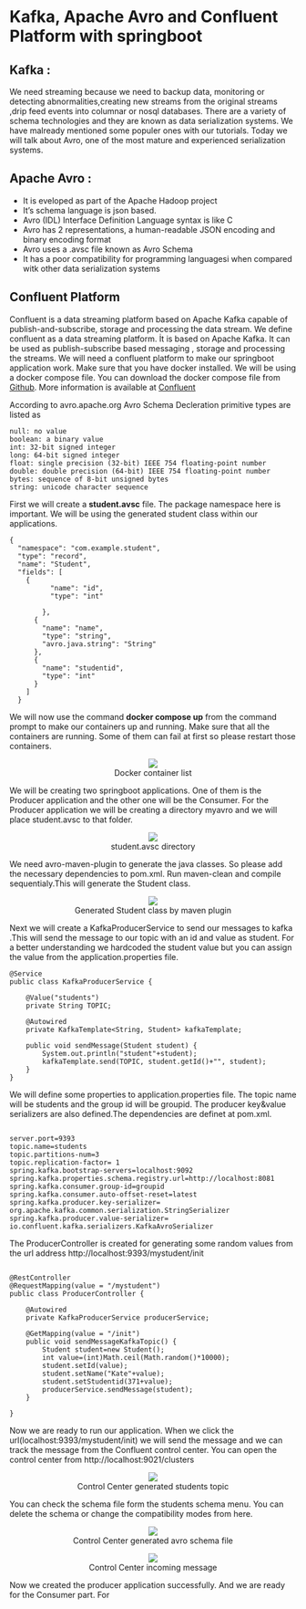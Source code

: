 # Kafka, Apache Avro and Confluent Platform with springboot
## Kafka :
We need streaming because we  need to backup data, monitoring or detecting abnormalities,creating new streams from the original streams ,drip feed events into columnar or nosql databases.
There are a variety of schema technologies and they are known as data serialization systems. We have malready mentioned some populer ones with our tutorials.
Today we will talk about Avro, one of the most mature and experienced serialization systems.
## Apache Avro :
- It is eveloped as part of the Apache Hadoop project
- It’s schema language is json based.
- Avro (IDL) Interface Definition Language syntax is like  C 
- Avro has 2 representations, a human-readable JSON encoding and  binary encoding format
- Avro uses a .avsc file known as Avro Schema
- It has a poor compatibility for programming languagesi when compared witk other data serialization systems

## Confluent Platform
Confluent is a data streaming platform based on Apache Kafka capable of publish-and-subscribe, storage and  processing the data stream.
We define confluent as a data streaming  platform. İt is based on Apache Kafka. It can be used as publish-subscribe based messaging , storage and processing the streams.
We will need a confluent platform to make our springboot application work. Make sure that you have docker installed. We will be using a docker compose file.
You can download the docker compose file from  [Github](https://github.com/confluentinc/cp-all-in-one/tree/7.0.1-post/cp-all-in-one).
More information is available at  [Confluent](https://docs.confluent.io/5.5.1/quickstart/ce-docker-quickstart.html) 

According to avro.apache.org Avro Schema Decleration primitive types are listed as 
```
null: no value
boolean: a binary value
int: 32-bit signed integer
long: 64-bit signed integer
float: single precision (32-bit) IEEE 754 floating-point number
double: double precision (64-bit) IEEE 754 floating-point number
bytes: sequence of 8-bit unsigned bytes
string: unicode character sequence
```

First we will create a **student.avsc**  file. The package namespace here is important. We will be using the generated student class within our applications.
```
{
  "namespace": "com.example.student",
  "type": "record",
  "name": "Student",
  "fields": [
    {
          "name": "id",
          "type": "int"

        },
      {
        "name": "name",
        "type": "string",
        "avro.java.string": "String"
      },
      {
        "name": "studentid",
        "type": "int"
      }
    ]
  }
```

We will now use the command **docker compose up** from the command prompt to make our containers up and running. Make sure that all the containers are running. Some of them can fail at first so please restart those containers.

<p align="center">
  <img  src="https://github.com/okansungur/ConfluentKafkaAvro/blob/main/containerlist.png"><br/>
  Docker container list
</p>



We will be creating two springboot applications. One of them is the Producer application and the other one will be the Consumer. For the Producer application we will be creating a directory myavro and we will place student.avsc to that folder.

<p align="center">
  <img  src="https://github.com/okansungur/ConfluentKafkaAvro/blob/main/avrodirectory.png"><br/>
  student.avsc directory
</p>
We need avro-maven-plugin to generate the java classes. So please add the necessary dependencies to pom.xml. Run maven-clean and compile sequentialy.This will generate the
Student class.
<p align="center">
  <img  src="https://github.com/okansungur/ConfluentKafkaAvro/blob/main/generatedclass.png"><br/>
  Generated Student class by maven plugin
</p>

Next we will create a KafkaProducerService to send our messages to kafka .This will send the message to our topic with an id and value as student. For a better understanding we hardcoded the student value but you can assign the value from the application.properties file.

```
@Service
public class KafkaProducerService {

    @Value("students")
    private String TOPIC;

    @Autowired
    private KafkaTemplate<String, Student> kafkaTemplate;

    public void sendMessage(Student student) {
        System.out.println("student"+student);
        kafkaTemplate.send(TOPIC, student.getId()+"", student);
    }
}
```
We will define some properties to application.properties file. The topic name will be students and the group id will be groupid.
The producer key&value serializers are also defined.The dependencies are definet at pom.xml.
```

server.port=9393
topic.name=students
topic.partitions-num=3
topic.replication-factor= 1
spring.kafka.bootstrap-servers=localhost:9092
spring.kafka.properties.schema.registry.url=http://localhost:8081
spring.kafka.consumer.group-id=groupid
spring.kafka.consumer.auto-offset-reset=latest
spring.kafka.producer.key-serializer= org.apache.kafka.common.serialization.StringSerializer
spring.kafka.producer.value-serializer=  io.confluent.kafka.serializers.KafkaAvroSerializer

```


The ProducerController is created for generating some random values from the url address http://localhost:9393/mystudent/init

```

@RestController
@RequestMapping(value = "/mystudent")
public class ProducerController {

    @Autowired
    private KafkaProducerService producerService;

    @GetMapping(value = "/init")
    public void sendMessageKafkaTopic() {
        Student student=new Student();
        int value=(int)Math.ceil(Math.random()*10000);
        student.setId(value);
        student.setName("Kate"+value);
        student.setStudentid(371+value);
        producerService.sendMessage(student);
    }

}
```

Now we are ready to run our application. When we click the url(localhost:9393/mystudent/init) we will send the message and we can track the message from the Confluent control center. You can open the control center from http://localhost:9021/clusters


<p align="center">
  <img  src="https://github.com/okansungur/ConfluentKafkaAvro/blob/main/controlcenter1.png"><br/>
  Control Center generated students topic
</p>

You can check the schema file form the students schema menu. You can delete the schema or change the compatibility modes from here.
<p align="center">
  <img  src="https://github.com/okansungur/ConfluentKafkaAvro/blob/main/controlcenter2.png"><br/>
  Control Center generated avro schema file
</p>


<p align="center">
  <img  src="https://github.com/okansungur/ConfluentKafkaAvro/blob/main/controlcenter3.png"><br/>
  Control Center incoming message
</p>


Now we created the producer application successfully. And we are ready for the Consumer part. 
For 


